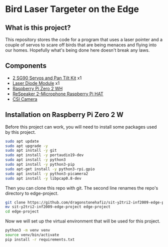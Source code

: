 # Bird Laser Targeter on the Edge

## What is this project?

This repository stores the code for a program that uses a laser pointer and a couple of servos to scare off birds that are being menaces and flying into our homes. Hopefully what's being done here doesn't break any laws.

## Components

- [2 SG90 Servos and Pan Tilt Kit](https://sg.cytron.io/p-pan-tilt-servo-kit-for-camera-unassembled) x1
- [Laser Diode Module](https://shopee.sg/kuriosity.sg/8657033875) x1
- [Raspberry Pi Zero 2 WH](https://sg.cytron.io/p-raspberry-pi-zero-2-w)
- [ReSpeaker 2-Microphone Raspberry Pi HAT](https://sg.cytron.io/p-respeaker-2-microphone-raspberry-pi-hat)
- [CSI Camera](https://sg.cytron.io/p-5mp-camera-board-for-raspberry-pi)

## Installation on Raspberry Pi Zero 2 W

Before this project can work, you will need to install some packages used by this project.

```bash
sudo apt update
sudo apt upgrade -y
sudo apt install -y git
sudo apt install -y portaudio19-dev
sudo apt install -y python3
sudo apt install -y python3-pip
sudo apt-get install -y python3-rpi.gpio
sudo apt install -y python3-picamera2
sudo apt install -y libpcap0.8-dev
```

Then you can clone this repo with git. The second line renames the repo's directory to edge-project.

```bash
git clone https://github.com/dragonstonehafiz/sit-y2tri2-inf2009-edge-project.git
mv sit-y2tri2-inf2009-edge-project edge-project
cd edge-project
```

Now we will set up the virtual environment that will be used for this project.

```bash
python3 -m venv venv
source venv/bin/activate
pip install -r requirements.txt
```

